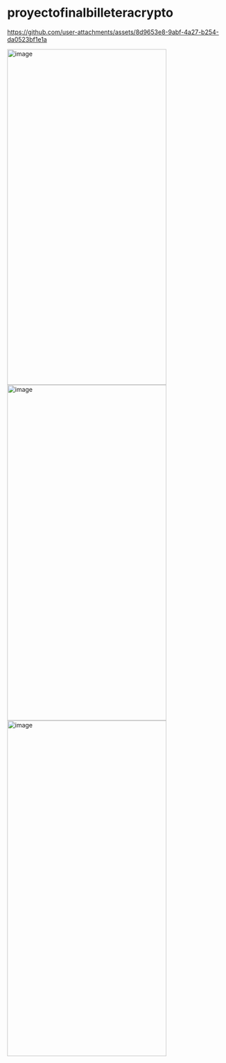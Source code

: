 # proyectofinalbilleteracrypto


https://github.com/user-attachments/assets/8d9653e8-9abf-4a27-b254-da0523bf1e1a


<img width="367" height="773" alt="image" src="https://github.com/user-attachments/assets/b8599a91-7417-45f3-8838-755d78487fb2" />
<img width="367" height="773" alt="image" src="https://github.com/user-attachments/assets/bede03c3-1ced-4da3-95e6-1e7f735f8742" />
<img width="367" height="773" alt="image" src="https://github.com/user-attachments/assets/a3ed9303-1a96-47c2-ae88-5b6323248a33" />
